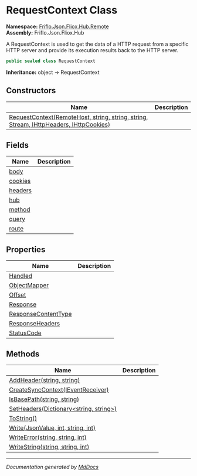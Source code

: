 ﻿<!--  
  <auto-generated>   
    The contents of this file were generated by a tool.  
    Changes to this file may be list if the file is regenerated  
  </auto-generated>   
-->

# RequestContext Class

**Namespace:** [Friflo.Json.Fliox.Hub.Remote](../index.md)  
**Assembly:** Friflo.Json.Fliox.Hub

A RequestContext is used to get the data of a HTTP request from a specific HTTP server and provide its execution results back to the HTTP server.    

```csharp
public sealed class RequestContext
```

**Inheritance:** object → RequestContext

## Constructors

| Name                                                                                                            | Description |
| --------------------------------------------------------------------------------------------------------------- | ----------- |
| [RequestContext(RemoteHost, string, string, string, Stream, IHttpHeaders, IHttpCookies)](constructors/index.md) |             |

## Fields

| Name                         | Description |
| ---------------------------- | ----------- |
| [body](fields/body.md)       |             |
| [cookies](fields/cookies.md) |             |
| [headers](fields/headers.md) |             |
| [hub](fields/hub.md)         |             |
| [method](fields/method.md)   |             |
| [query](fields/query.md)     |             |
| [route](fields/route.md)     |             |

## Properties

| Name                                                     | Description |
| -------------------------------------------------------- | ----------- |
| [Handled](properties/Handled.md)                         |             |
| [ObjectMapper](properties/ObjectMapper.md)               |             |
| [Offset](properties/Offset.md)                           |             |
| [Response](properties/Response.md)                       |             |
| [ResponseContentType](properties/ResponseContentType.md) |             |
| [ResponseHeaders](properties/ResponseHeaders.md)         |             |
| [StatusCode](properties/StatusCode.md)                   |             |

## Methods

| Name                                                              | Description |
| ----------------------------------------------------------------- | ----------- |
| [AddHeader(string, string)](methods/AddHeader.md)                 |             |
| [CreateSyncContext(IEventReceiver)](methods/CreateSyncContext.md) |             |
| [IsBasePath(string, string)](methods/IsBasePath.md)               |             |
| [SetHeaders(Dictionary\<string, string\>)](methods/SetHeaders.md) |             |
| [ToString()](methods/ToString.md)                                 |             |
| [Write(JsonValue, int, string, int)](methods/Write.md)            |             |
| [WriteError(string, string, int)](methods/WriteError.md)          |             |
| [WriteString(string, string, int)](methods/WriteString.md)        |             |

___

*Documentation generated by [MdDocs](https://github.com/ap0llo/mddocs)*
